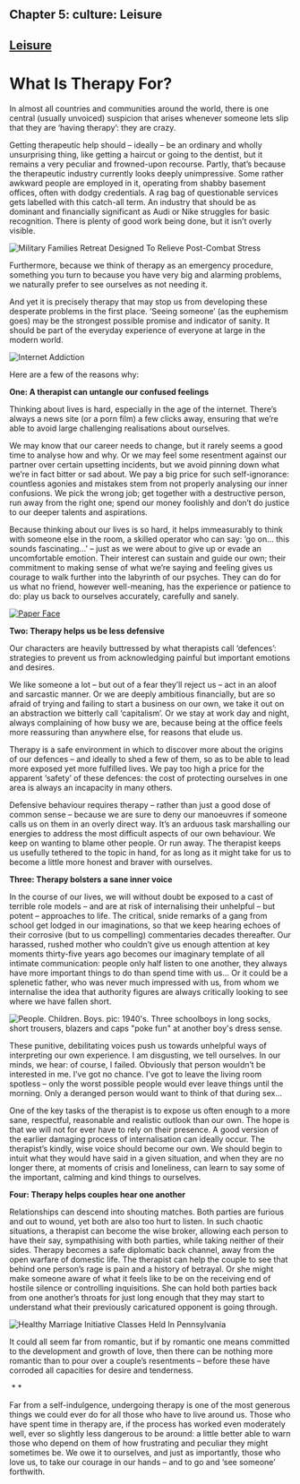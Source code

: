 Chapter  5: culture: Leisure
---------------------------

[Leisure](../category/culture/leisure-2/index.html)
---------------------------------------------------

What Is Therapy For?
====================

In almost all countries and communities around the world, there is one central (usually unvoiced) suspicion that arises whenever someone lets slip that they are ‘having therapy’: they are crazy.

<span class="s1">Getting therapeutic help should – ideally – be an ordinary and wholly unsurprising thing, like getting a haircut or going to the dentist, but it remains a very peculiar and frowned-upon recourse. Partly, that’s because the therapeutic industry currently looks deeply unimpressive. Some rather awkward people are employed in it, operating from shabby basement offices, often with dodgy credentials. A rag bag of questionable services gets labelled with this catch-all term. An industry that should be as dominant and financially significant as Audi or Nike struggles for basic recognition. There is plenty of good work being done, but it isn’t overly visible.</span>

![Military Families Retreat Designed To Relieve Post-Combat Stress](http://i1.wp.com/www.thebookoflife.org/wp-content/uploads/2014/09/therapy.jpg)

<span class="s1">Furthermore, because we think of therapy as an emergency procedure, something you turn to because you have very big and alarming problems, we naturally prefer to see ourselves as not needing it.</span>

<span class="s1">And yet it is precisely therapy that may stop us from developing these desperate problems in the first place. ‘Seeing someone’ (as the euphemism goes) may be the strongest possible promise and indicator of sanity. It should be part of the everyday experience of everyone at large in the modern world.</span>

![Internet Addiction](http://i0.wp.com/www.thebookoflife.org/wp-content/uploads/2014/09/trains.jpg)

<span class="s1">Here are a few of the reasons why:</span>

**<span class="s1">One: A therapist can untangle our confused feelings</span>**

<span class="s1">Thinking about lives is hard, especially in the age of the internet. There’s always a news site (or a porn film) a few clicks away, ensuring that we’re able to avoid large challenging realisations about ourselves.</span>

<span class="s1">We may know that our career needs to change, but it rarely seems a good time to analyse how and why. Or we may feel some resentment against our partner over certain upsetting incidents, but we avoid pinning down what we’re in fact bitter or sad about. We pay a big price for such self-ignorance: countless agonies and mistakes stem from not properly analysing our inner confusions. We pick the wrong job; get together with a destructive person, run away from the right one; spend our money foolishly and don’t do justice to our deeper talents and aspirations.</span>

<span class="s1">Because thinking about our lives is so hard, it helps immeasurably to think with someone else in the room, a skilled operator who can say: ‘go on… this sounds fascinating…’ – just as we were about to give up or evade an uncomfortable emotion. Their interest can sustain and guide our own; their commitment to making sense of what we’re saying and feeling gives us courage to walk further into the labyrinth of our psyches. They can do for us what no friend, however well-meaning, has the experience or patience to do: play us back to ourselves accurately, carefully and sanely.</span>

[![Paper Face](http://i2.wp.com/www.thebookoflife.org/wp-content/uploads/2014/11/puppet.jpg?resize=600%2C416)](http://i1.wp.com/www.thebookoflife.org/wp-content/uploads/2014/11/puppet.jpg)

**<span class="s1">Two: Therapy helps us be less defensive</span>**

<span class="s1">Our characters are heavily buttressed by what therapists call ‘defences’: strategies to prevent us from acknowledging painful but important emotions and desires.</span>

<span class="s1">We like someone a lot – but out of a fear they’ll reject us – act in an aloof and sarcastic manner. Or we are deeply ambitious financially, but are so afraid of trying and failing to start a business on our own, we take it out on an abstraction we bitterly call ‘capitalism’. Or we stay at work day and night, always complaining of how busy we are, because being at the office feels more reassuring than anywhere else, for reasons that elude us.</span>

<span class="s1">Therapy is a safe environment in which to discover more about the origins of our defences – and ideally to shed a few of them, so as to be able to lead more exposed yet more fulfilled lives. We pay too high a price for the apparent ‘safety’ of these defences: the cost of protecting ourselves in one area is always an incapacity in many others.</span>

<span class="s1">Defensive behaviour requires therapy – rather than just a good dose of common sense – because we are sure to deny our manoeuvres if someone calls us on them in an overly direct way. It’s an arduous task marshalling our energies to address the most difficult aspects of our own behaviour. We keep on wanting to blame other people. Or run away. The therapist keeps us usefully tethered to the topic in hand, for as long as it might take for us to become a little more honest and braver with ourselves.</span>

**<span class="s1">Three: Therapy bolsters a sane inner voice</span>**

<span class="s1">In the course of our lives, we will without doubt be exposed to a cast of terrible role models – and are at risk of internalising their unhelpful – but potent – approaches to life. The critical, snide remarks of a gang from school get lodged in our imaginations, so that we keep hearing echoes of their corrosive (but to us compelling) commentaries decades thereafter. Our harassed, rushed mother who couldn’t give us enough attention at key moments thirty-five years ago becomes our imaginary template of all intimate communication: people only half listen to one another, they always have more important things to do than spend time with us… Or it could be a splenetic father, who was never much impressed with us, from whom we internalise the idea that authority figures are always critically looking to see where we have fallen short.</span>

![People. Children. Boys. pic: 1940's. Three schoolboys in long socks, short trousers, blazers and caps "poke fun" at another boy's dress sense.](http://i2.wp.com/www.thebookoflife.org/wp-content/uploads/2014/09/tears.jpg)

<span class="s1">These punitive, debilitating voices push us towards unhelpful ways of interpreting our own experience. I am disgusting, we tell ourselves. In our minds, we hear: of course, I failed. Obviously that person wouldn’t be interested in me. I’ve got no chance. I’ve got to leave the living room spotless – only the worst possible people would ever leave things until the morning. Only a deranged person would want to think of that during sex…</span>

<span class="s1">One of the key tasks of the therapist is to expose us often enough to a more sane, respectful, reasonable and realistic outlook than our own. The hope is that we will not for ever have to rely on their presence. A good version of the earlier damaging process of internalisation can ideally occur. The therapist’s kindly, wise voice should become our own. We should begin to intuit what they would have said in a given situation, and when they are no longer there, at moments of crisis and loneliness, can learn to say some of the important, calming and kind things to ourselves.</span>

**<span class="s1">Four: Therapy helps couples hear one another</span>**

<span class="s1">Relationships can descend into shouting matches. Both parties are furious and out to wound, yet both are also too hurt to listen. In such chaotic situations, a therapist can become the wise broker, allowing each person to have their say, sympathising with both parties, while taking neither of their sides. Therapy becomes a safe diplomatic back channel, away from the open warfare of domestic life. The therapist can help the couple to see that behind one person’s rage is pain and a history of betrayal. Or she might make someone aware of what it feels like to be on the receiving end of hostile silence or controlling inquisitions. She can hold both parties back from one another’s throats for just long enough that they may start to understand what their previously caricatured opponent is going through.</span>

![Healthy Marriage Initiative Classes Held In Pennsylvania](http://i1.wp.com/www.thebookoflife.org/wp-content/uploads/2014/09/bonding.jpg)

<span class="s1">It could all seem far from romantic, but if by romantic one means committed to the development and growth of love, then there can be nothing more romantic than to pour over a couple’s resentments – before these have corroded all capacities for desire and tenderness.</span>

<span class="s1"> \* \*</span>

<span class="s1">Far from a self-indulgence, undergoing therapy is one of the most generous things we could ever do for all those who have to live around us. Those who have spent time in therapy are, if the process has worked even moderately well, ever so slightly less dangerous to be around: a little better able to warn those who depend on them of how frustrating and peculiar they might sometimes be. We owe it to ourselves, and just as importantly, those who love us, to take our courage in our hands – and to go and ‘see someone’ forthwith.</span>

